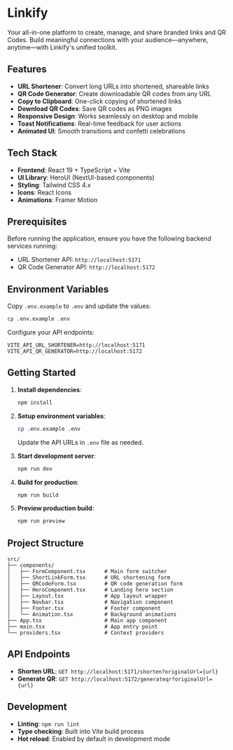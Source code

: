 # Linkify

Your all-in-one platform to create, manage, and share branded links and QR Codes. Build meaningful connections with your audience—anywhere, anytime—with Linkify's unified toolkit.

## Features

- **URL Shortener**: Convert long URLs into shortened, shareable links
- **QR Code Generator**: Create downloadable QR codes from any URL
- **Copy to Clipboard**: One-click copying of shortened links
- **Download QR Codes**: Save QR codes as PNG images
- **Responsive Design**: Works seamlessly on desktop and mobile
- **Toast Notifications**: Real-time feedback for user actions
- **Animated UI**: Smooth transitions and confetti celebrations

## Tech Stack

- **Frontend**: React 19 + TypeScript + Vite
- **UI Library**: HeroUI (NextUI-based components)
- **Styling**: Tailwind CSS 4.x
- **Icons**: React Icons
- **Animations**: Framer Motion

## Prerequisites

Before running the application, ensure you have the following backend services running:

- URL Shortener API: `http://localhost:5171`
- QR Code Generator API: `http://localhost:5172`

## Environment Variables

Copy `.env.example` to `.env` and update the values:

```bash
cp .env.example .env
```

Configure your API endpoints:
```
VITE_API_URL_SHORTENER=http://localhost:5171
VITE_API_QR_GENERATOR=http://localhost:5172
```

## Getting Started

1. **Install dependencies**:
   ```bash
   npm install
   ```

2. **Setup environment variables**:
   ```bash
   cp .env.example .env
   ```
   Update the API URLs in `.env` file as needed.

3. **Start development server**:
   ```bash
   npm run dev
   ```

4. **Build for production**:
   ```bash
   npm run build
   ```

5. **Preview production build**:
   ```bash
   npm run preview
   ```

## Project Structure

```
src/
├── components/
│   ├── FormComponent.tsx      # Main form switcher
│   ├── ShortLinkForm.tsx      # URL shortening form
│   ├── QRCodeForm.tsx         # QR code generation form
│   ├── HeroComponent.tsx      # Landing hero section
│   ├── Layout.tsx             # App layout wrapper
│   ├── Navbar.tsx             # Navigation component
│   ├── Footer.tsx             # Footer component
│   └── Animation.tsx          # Background animations
├── App.tsx                    # Main app component
├── main.tsx                   # App entry point
└── providers.tsx              # Context providers
```

## API Endpoints

- **Shorten URL**: `GET http://localhost:5171/shorten?originalUrl={url}`
- **Generate QR**: `GET http://localhost:5172/generateqr?originalUrl={url}`

## Development

- **Linting**: `npm run lint`
- **Type checking**: Built into Vite build process
- **Hot reload**: Enabled by default in development mode
